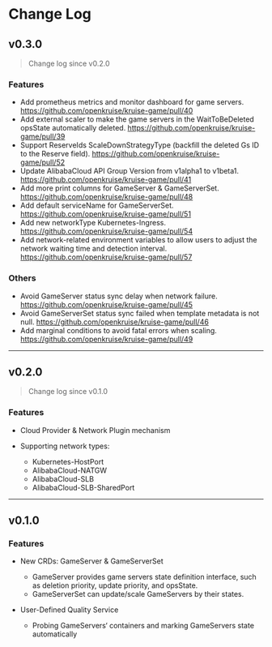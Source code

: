 # Change Log

## v0.3.0

> Change log since v0.2.0

### Features

- Add prometheus metrics and monitor dashboard for game servers. https://github.com/openkruise/kruise-game/pull/40
- Add external scaler to make the game servers in the WaitToBeDeleted opsState automatically deleted. https://github.com/openkruise/kruise-game/pull/39
- Support ReserveIds ScaleDownStrategyType (backfill the deleted Gs ID to the Reserve field). https://github.com/openkruise/kruise-game/pull/52
- Update AlibabaCloud API Group Version from v1alpha1 to v1beta1. https://github.com/openkruise/kruise-game/pull/41
- Add more print columns for GameServer & GameServerSet. https://github.com/openkruise/kruise-game/pull/48
- Add default serviceName for GameServerSet. https://github.com/openkruise/kruise-game/pull/51
- Add new networkType Kubernetes-Ingress. https://github.com/openkruise/kruise-game/pull/54
- Add network-related environment variables to allow users to adjust the network waiting time and detection interval. https://github.com/openkruise/kruise-game/pull/57

### Others

- Avoid GameServer status sync delay when network failure. https://github.com/openkruise/kruise-game/pull/45
- Avoid GameServerSet status sync failed when template metadata is not null. https://github.com/openkruise/kruise-game/pull/46
- Add marginal conditions to avoid fatal errors when scaling. https://github.com/openkruise/kruise-game/pull/49

---

## v0.2.0

> Change log since v0.1.0

### Features

- Cloud Provider & Network Plugin mechanism


- Supporting network types:

  - Kubernetes-HostPort
  - AlibabaCloud-NATGW
  - AlibabaCloud-SLB
  - AlibabaCloud-SLB-SharedPort

---

## v0.1.0

### Features

- New CRDs: GameServer & GameServerSet

  - GameServer provides game servers state definition interface, such as deletion priority, update priority, and opsState.
  - GameServerSet can update/scale GameServers by their states.


- User-Defined Quality Service

  - Probing GameServers‘ containers and marking GameServers state automatically

